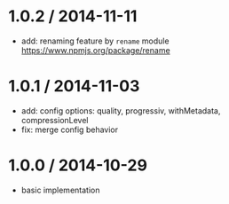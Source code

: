 1.0.2 / 2014-11-11
==================

 * add: renaming feature by `rename` module https://www.npmjs.org/package/rename

1.0.1 / 2014-11-03
==================

 * add: config options: quality, progressiv, withMetadata, compressionLevel
 * fix: merge config behavior

1.0.0 / 2014-10-29
==================

 * basic implementation
